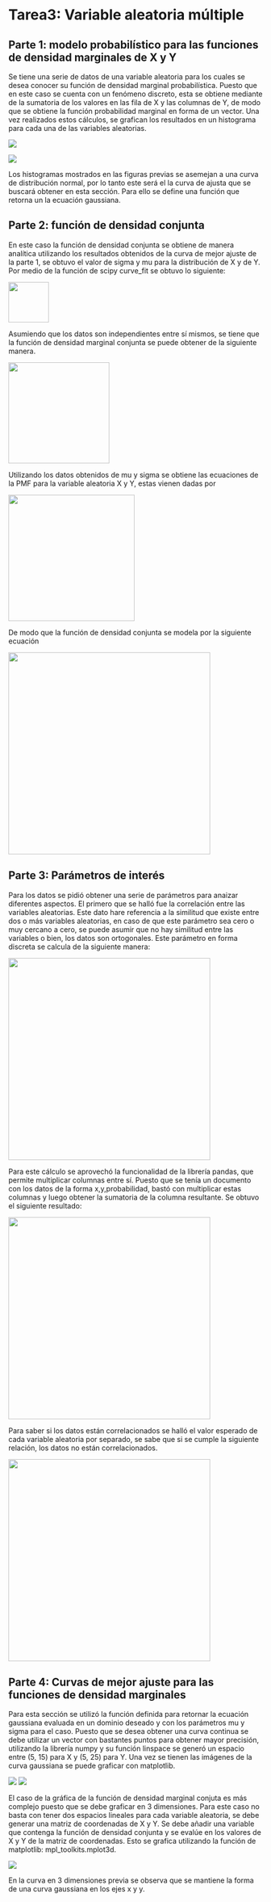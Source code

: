 # Tarea3: Variable aleatoria múltiple

## Parte 1: modelo probabilístico para las funciones de densidad marginales de X y Y

Se tiene una serie de datos de una variable aleatoria para los cuales se desea conocer su función de densidad marginal probabilística. Puesto que en este caso se cuenta con un fenómeno discreto, esta se obtiene mediante de la sumatoria de los valores en las fila de X y las columnas de Y, de modo que se obtiene la función probabilidad marginal en forma de un vector. Una vez realizados estos cálculos, se grafican los resultados en un histograma para cada una de las variables aleatorias.

![](../master/images/densx.png)

![](../master/images/densy.png)

Los histogramas mostrados en las figuras previas se asemejan a una curva de distribución normal, por lo tanto este será el la curva de ajusta que se buscará obtener en esta sección. Para ello se define una función que retorna un la ecuación gaussiana.


## Parte 2: función de densidad conjunta

En este caso la función de densidad conjunta se obtiene de manera analítica utilizando los resultados obtenidos de la curva de mejor ajuste de la parte 1, se obtuvo el valor de sigma y mu para la distribución de X y de Y. Por medio de la función de scipy  curve_fit se obtuvo lo siguiente:


<img src="../master/images/datos.png" width="80">

Asumiendo que los datos son independientes entre sí mismos, se tiene que la función de densidad marginal conjunta se puede obtener de la siguiente manera.

<img src="../master/images/ec1.png" width="200">

Utilizando los datos obtenidos de mu y sigma se obtiene las ecuaciones de la PMF para la variable aleatoria X y Y, estas vienen dadas por

<img src="../master/images/ec2.png" width="250">

De modo que la función de densidad conjunta se modela por la siguiente ecuación

<img src="../master/images/ec3.png" width="400">

## Parte 3: Parámetros de interés

Para los datos se pidió obtener una serie de parámetros para anaizar diferentes aspectos. El primero que se halló fue la correlación entre las variables aleatorias. Este dato hare referencia a la similitud que existe entre dos o más variables aleatorias, en caso de que este parámetro sea cero o muy cercano a cero, se puede asumir que no hay similitud entre las variables o bien, los datos son ortogonales. Este parámetro en forma discreta se calcula de la siguiente manera:

<img src="../master/images/ec3.png" width="400">

Para este cálculo se aprovechó la funcionalidad de la librería pandas, que permite multiplicar columnas entre sí. Puesto que se tenía un documento con los datos de la forma x,y,probabilidad, bastó con multiplicar estas columnas y luego obtener la sumatoria de la columna resultante. Se obtuvo el siguiente resultado:

<img src="../master/images/ec3.png" width="400">

Para saber si los datos están correlacionados se halló el valor esperado de cada variable aleatoria por separado, se sabe que si se cumple la siguiente relación, los datos no están correlacionados.

<img src="../master/images/ec3.png" width="400">






## Parte 4: Curvas de mejor ajuste para las funciones de densidad marginales

Para esta sección se utilizó la función definida para retornar la ecuación gaussiana evaluada en un dominio deseado y con los parámetros mu y sigma para el caso. Puesto que se desea obtener una curva continua se debe utilizar un vector con bastantes puntos para obtener mayor precisión, utilizando la librería numpy y su función linspace se generó un espacio entre (5, 15) para X y (5, 25) para Y. Una vez se tienen las imágenes de la curva gaussiana se puede graficar con matplotlib.

<img src="../master/images/curvax.png">


<img src="../master/images/curvay.png">

El caso de la gráfica de la función de densidad marginal conjuta es más complejo puesto que se debe graficar en 3 dimensiones. Para este caso no basta con tener dos espacios lineales para cada variable aleatoria, se debe generar una matriz de coordenadas de X y Y. Se debe añadir una variable que contenga la función de densidad conjunta y se evalúe en los valores de X y Y de la matriz de coordenadas. Esto se grafica utilizando la función de matplotlib: mpl_toolkits.mplot3d.

<img src="../master/images/conju.png">

En la curva en 3 dimensiones previa se observa que se mantiene la forma de una curva gaussiana en los ejes x y y.
